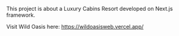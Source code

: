 This project is about a Luxury Cabins Resort developed on Next.js framework.

Visit Wild Oasis here: https://wildoasisweb.vercel.app/
